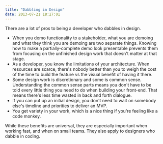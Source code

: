 ```yaml
---
title: "Dabbling in Design"
date: 2013-07-21 18:27:01
---
```


There are a lot of pros to being a developer who dabbles in design.

* When you demo functionality to a stakeholder, what you are demoing and what they think you are demoing are two separate things. Knowing how to make a partially-complete demo look presentable prevents them from focusing on the unfinished design work that doesn't matter at that stage.
* As a developer, you know the limitations of your architecture. When resources are scarce, there's nobody better than you to weigh the cost of the time to build the feature vs the visual benefit of having it there.
* Some design work is discretionary and some is common sense. Understanding the common sense parts means you don't have to be told every little thing you need to do when building your front-end. That means there's less time wasted in back and forth dialogue.
* If you can put up an initial design, you don't need to wait on somebody else's timeline and priorities to deliver an MVP.
* You get variety in your work, which is a nice thing if you're feeling like a code monkey.

While these benefits are universal, they are especially important when working fast, and when on small teams. They also apply to designers who dabble in coding.
